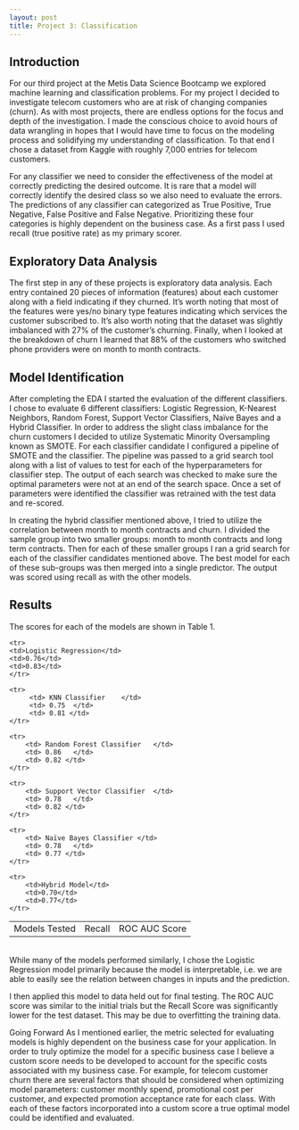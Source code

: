 ```yaml
---
layout: post
title: Project 3: Classification
---
```

## Introduction
For our third project at the Metis Data Science Bootcamp we explored machine learning and classification problems.  For my project I decided to investigate telecom customers who are at risk of changing companies (churn).  As with most projects, there are endless options for the focus and depth of the investigation.  I made the conscious choice to avoid hours of data wrangling in hopes that I would have time to focus on the modeling process and solidifying my understanding of classification.  To that end I chose a dataset from Kaggle with roughly 7,000 entries for telecom customers. 

For any classifier we need to consider the effectiveness of the model at correctly predicting the desired outcome.  It is rare that a model will correctly identify the desired class so we also need to evaluate the errors.  The predictions of any classifier can categorized as True Positive, True Negative, False Positive and False Negative.  Prioritizing these four categories is highly dependent on the business case.  As a first pass I used recall (true positive rate) as my primary scorer.

## Exploratory Data Analysis
The first step in any of these projects is exploratory data analysis.   Each entry contained 20 pieces of information (features) about each customer along with a field indicating if they churned.   It’s worth noting that most of the features were yes/no binary type features indicating which services the customer subscribed to.  It’s also worth noting that the dataset was slightly imbalanced with 27% of the customer’s churning.  Finally, when I looked at the breakdown of churn I learned that 88% of the customers who switched phone providers were on month to month contracts.

## Model Identification
After completing the EDA I started the evaluation of the different classifiers.  I chose to evaluate 6 different classifiers: Logistic Regression, K-Nearest Neighbors, Random Forest, Support Vector Classifiers, Naïve Bayes and a Hybrid Classifier.  In order to address the slight class imbalance for the churn customers I decided to utilize Systematic Minority Oversampling known as SMOTE.  For each classifier candidate I configured a pipeline of SMOTE and the classifier.  The pipeline was passed to a grid search tool along with a list of values to test for each of the hyperparameters for classifier step.  The output of each search was checked to make sure the optimal parameters were not at an end of the search space.  Once a set of parameters were identified the classifier was retrained with the test data and re-scored.

In creating the hybrid classifier mentioned above, I tried to utilize the correlation between month to month contracts and churn.  I divided the sample group into two smaller groups: month to month contracts and long term contracts.  Then for each of these smaller groups I ran a grid search for each of the classifier candidates mentioned above.  The best model for each of these sub-groups was then merged into a single predictor.  The output was scored using recall as with the other models.

## Results
The scores for each of the models are shown in Table 1.

<table>
    <tr>
    <td>Models Tested</td>
    <td>Recall</td>	
    <td>ROC AUC Score</td>
    </tr>

    <tr>
    <td>Logistic Regression</td>
    <td>0.76</td>
    <td>0.83</td>
    </tr>
    
    <tr>
         <td> KNN Classifier	</td>
         <td> 0.75	</td>
         <td> 0.81 </td>
    </tr>

    <tr>
        <td> Random Forest Classifier	</td>
        <td> 0.86	</td>
        <td> 0.82 </td>
    </tr>

    <tr>
        <td> Support Vector Classifier	</td>
        <td> 0.78	</td>
        <td> 0.82 </td>
    </tr>

    <tr>
        <td> Naïve Bayes Classifier	</td>
        <td> 0.78	</td>
        <td> 0.77 </td>
    </tr>

    <tr>
        <td>Hybrid Model</td>	
        <td>0.70</td>	
        <td>0.77</td>
    </tr>

</table>

<br>
While many of the models performed similarly, I chose the Logistic Regression model primarily because the model is interpretable, i.e. we are able to easily see the relation between changes in inputs and the prediction.

I then applied this model to data held out for final testing.  The ROC AUC score was similar to the initial trials but the Recall Score was significantly lower for the test dataset.  This may be due to overfitting the training data.

Going Forward
As I mentioned earlier, the metric selected for evaluating models is highly dependent on the business case for your application.  In order to truly optimize the model for a specific business case I believe a custom score needs to be developed to account for the specific costs associated with my business case.  For example, for telecom customer churn there are several factors that should be considered when optimizing model parameters: customer monthly spend, promotional cost per customer, and expected promotion acceptance rate for each class.  With each of these factors incorporated into a custom score a true optimal model could be identified and evaluated.


